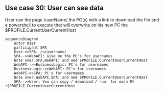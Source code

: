 ## Use case 30:  User can see data

User can  the page /userName/ the PC(s) with a link to download the file and a powershell to  execute that will overwrite on his new PC the $PROFILE.CurrentUserCurrentHost


```mermaid
sequenceDiagram
    actor User
    participant SPA
    User->>SPA: /u/username/
    SPA-->>WebAPI: Give me the PC's for usernames 
    Note over SPA,WebAPI: and and $PROFILE.CurrentUserCurrentHost 
    WebAPI-->>BusinessLogic: PC's for usernames 
    BusinessLogic->>WebAPI: PC's for usernames 
    WebAPI->>SPA: PC's for usernames 
    Note over WebAPI,SPA: and and $PROFILE.CurrentUserCurrentHost     
    SPA-->>User: You can copy / download / run  for each PC +$PROFILE.CurrentUserCurrentHost 
```

